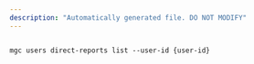```yaml
---
description: "Automatically generated file. DO NOT MODIFY"
---
```


```cli

mgc users direct-reports list --user-id {user-id}

```